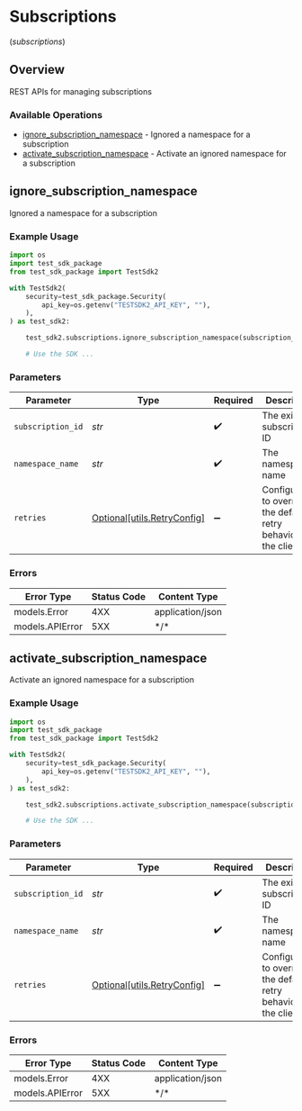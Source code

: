 # Subscriptions
(*subscriptions*)

## Overview

REST APIs for managing subscriptions

### Available Operations

* [ignore_subscription_namespace](#ignore_subscription_namespace) - Ignored a namespace for a subscription
* [activate_subscription_namespace](#activate_subscription_namespace) - Activate an ignored namespace for a subscription

## ignore_subscription_namespace

Ignored a namespace for a subscription

### Example Usage

```python
import os
import test_sdk_package
from test_sdk_package import TestSdk2

with TestSdk2(
    security=test_sdk_package.Security(
        api_key=os.getenv("TESTSDK2_API_KEY", ""),
    ),
) as test_sdk2:

    test_sdk2.subscriptions.ignore_subscription_namespace(subscription_id="<id>", namespace_name="<value>")

    # Use the SDK ...

```

### Parameters

| Parameter                                                           | Type                                                                | Required                                                            | Description                                                         |
| ------------------------------------------------------------------- | ------------------------------------------------------------------- | ------------------------------------------------------------------- | ------------------------------------------------------------------- |
| `subscription_id`                                                   | *str*                                                               | :heavy_check_mark:                                                  | The existing subscription ID                                        |
| `namespace_name`                                                    | *str*                                                               | :heavy_check_mark:                                                  | The namespace name                                                  |
| `retries`                                                           | [Optional[utils.RetryConfig]](../../models/utils/retryconfig.md)    | :heavy_minus_sign:                                                  | Configuration to override the default retry behavior of the client. |

### Errors

| Error Type       | Status Code      | Content Type     |
| ---------------- | ---------------- | ---------------- |
| models.Error     | 4XX              | application/json |
| models.APIError  | 5XX              | \*/\*            |

## activate_subscription_namespace

Activate an ignored namespace for a subscription

### Example Usage

```python
import os
import test_sdk_package
from test_sdk_package import TestSdk2

with TestSdk2(
    security=test_sdk_package.Security(
        api_key=os.getenv("TESTSDK2_API_KEY", ""),
    ),
) as test_sdk2:

    test_sdk2.subscriptions.activate_subscription_namespace(subscription_id="<id>", namespace_name="<value>")

    # Use the SDK ...

```

### Parameters

| Parameter                                                           | Type                                                                | Required                                                            | Description                                                         |
| ------------------------------------------------------------------- | ------------------------------------------------------------------- | ------------------------------------------------------------------- | ------------------------------------------------------------------- |
| `subscription_id`                                                   | *str*                                                               | :heavy_check_mark:                                                  | The existing subscription ID                                        |
| `namespace_name`                                                    | *str*                                                               | :heavy_check_mark:                                                  | The namespace name                                                  |
| `retries`                                                           | [Optional[utils.RetryConfig]](../../models/utils/retryconfig.md)    | :heavy_minus_sign:                                                  | Configuration to override the default retry behavior of the client. |

### Errors

| Error Type       | Status Code      | Content Type     |
| ---------------- | ---------------- | ---------------- |
| models.Error     | 4XX              | application/json |
| models.APIError  | 5XX              | \*/\*            |